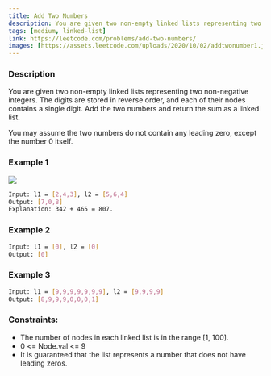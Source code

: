 ```yaml
---
title: Add Two Numbers
description: You are given two non-empty linked lists representing two non-negative integers. The digits are stored in reverse order, and each of their nodes contains a single digit. Add the two numbers and return the sum as a linked list.
tags: [medium, linked-list]
link: https://leetcode.com/problems/add-two-numbers/
images: [https://assets.leetcode.com/uploads/2020/10/02/addtwonumber1.jpg]
---
```


### Description

You are given two non-empty linked lists representing two non-negative integers. The digits are stored in reverse order, and each of their nodes contains a single digit. Add the two numbers and return the sum as a linked list.


You may assume the two numbers do not contain any leading zero, except the number 0 itself.

### Example 1

![](https://assets.leetcode.com/uploads/2020/10/02/addtwonumber1.jpg)

```bash
Input: l1 = [2,4,3], l2 = [5,6,4]
Output: [7,0,8]
Explanation: 342 + 465 = 807.
```

### Example 2

```bash
Input: l1 = [0], l2 = [0]
Output: [0]
```

### Example 3

```bash
Input: l1 = [9,9,9,9,9,9,9], l2 = [9,9,9,9]
Output: [8,9,9,9,0,0,0,1]
```

### Constraints:

- The number of nodes in each linked list is in the range [1, 100]. 
- 0 <= Node.val <= 9 
- It is guaranteed that the list represents a number that does not have leading zeros.